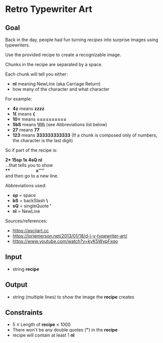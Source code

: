 # Retro Typewriter Art

## Goal

Back in the day, people had fun turning _recipes_ into surprise images using
typewriters.

Use the provided recipe to create a recognizable image.

Chunks in the recipe are separated by a space.

Each chunk will tell you either:

-   **nl** meaning NewLine (aka Carriage Return)
-   how many of the character and what character

For example:

-   **4z** means **zzzz**
-   **1{** means **{**
-   **10=** means **==========**
-   **5bS** means **\\\\\\\\\\** (see Abbreviations list below)
-   **27** means **77**
-   **123** means **333333333333** (If a chunk is composed only of numbers, the
    character is the last digit)

So if part of the recipe is:

**2\* 15sp 1x 4sQ nl** \
...that tells you to show \
**\*\*** &nbsp; &nbsp; &nbsp; &nbsp; &nbsp; &nbsp; &nbsp; &nbsp; &nbsp; &nbsp; **x''''** \
and then go to a new line.

Abbreviations used:

-   **sp** = space
-   **bS** = backSlash **\\**
-   **sQ** = singleQuote **'**
-   **nl** = NewLine

Sources/references:

-   https://asciiart.cc
-   https://loriemerson.net/2013/01/18/d-i-y-typewriter-art/
-   https://www.youtube.com/watch?v=kyK5WvpFxqo

## Input

-   string **recipe**

## Output

-   string (multiple lines) to show the image the **recipe** creates

## Constraints

-   5 &leq; Length of **recipe** &leq; 1000
-   There won't be any double quotes (**"**) in the **recipe**
-   recipe will contain at least 1 **nl**
